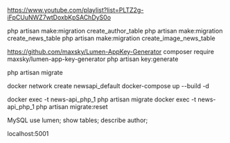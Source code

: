 https://www.youtube.com/playlist?list=PLTZ2g-iFpCUuNWZ7wtDoxbKpSAChDyS0o

php artisan make:migration create_author_table
php artisan make:migration create_news_table
php artisan make:migration create_image_news_table

https://github.com/maxsky/Lumen-AppKey-Generator
composer require maxsky/lumen-app-key-generator
php artisan key:generate

php artisan migrate

docker network create newsapi_default
docker-compose up --build -d

docker exec -t news-api_php_1 php artisan migrate
docker exec -t news-api_php_1 php artisan migrate:reset

MySQL
use lumen;
show tables;
describe author;

localhost:5001

